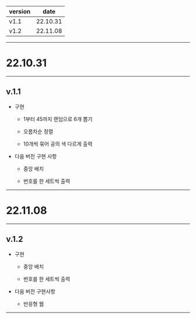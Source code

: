

| version | date     |
| ------- | -------- |
| v1.1    | 22.10.31 |
| v1.2    | 22.11.08 |

---

# 22.10.31

---

## v.1.1

- 구현
  
  - 1부터 45까지 랜덤으로 6개 뽑기
  
  - 오름차순 정렬
  
  - 10개씩 묶어 공의 색 다르게 출력

- 다음 버전 구현 사항
  
  - 중앙 배치
  
  - 번호를 한 세트씩 출력

---

# 22.11.08

---

## v.1.2

- 구현
  
  - 중앙 배치
  
  - 번호를 한 세트씩 출력

- 다음 버전 구현사항
  
  - 반응형 웹

---


